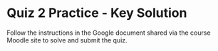 # Quiz 2 Practice - Key Solution
Follow the instructions in the Google document shared via the course Moodle site to solve and submit the quiz.
